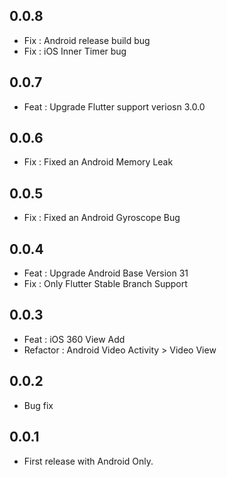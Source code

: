 ## 0.0.8

* Fix : Android release build bug
* Fix : iOS Inner Timer bug

## 0.0.7

* Feat : Upgrade Flutter support veriosn 3.0.0 

## 0.0.6

* Fix : Fixed an Android Memory Leak

## 0.0.5

* Fix : Fixed an Android Gyroscope Bug

## 0.0.4

* Feat : Upgrade Android Base Version 31
* Fix : Only Flutter Stable Branch Support

## 0.0.3

* Feat : iOS 360 View Add
* Refactor : Android Video Activity > Video View

## 0.0.2

* Bug fix

## 0.0.1

* First release with Android Only.
